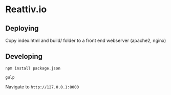 # Reattiv.io

## Deploying

Copy index.html and build/ folder to a front end webserver (apache2, nginx)

## Developing

`npm install package.json`

`gulp`

Navigate to `http://127.0.0.1:8000`